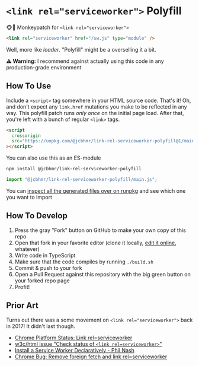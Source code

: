 # `<link rel="serviceworker">` Polyfill

🐵🔧 Monkeypatch for `<link rel="serviceworker">`

```html
<link rel="serviceworker" href="/sw.js" type="module" />
```

Well, more like _loader_. "Polyfill" might be a overselling it a bit.

**⚠️ Warning:** I recommend against actually using this code in any production-grade environment

## How To Use

Include a `<script>` tag somewhere in your HTML source code. That's it! Oh, and don't expect any `link.href` mutations you make to be reflected in any way. This polyfill patch runs _only once_ on the initial page load. After that, you're left with a bunch of regular `<link>` tags.

```html
<script
  crossorigin
  src="https://unpkg.com/@jcbhmr/link-rel-serviceworker-polyfill@1/main.iife.min.js"
></script>
```

You can also use this as an ES-module

```sh
npm install @jcbhmr/link-rel-serviceworker-polyfill
```

```js
import "@jcbhmr/link-rel-serviceworker-polyfill/main.js";
```

You can [inspect all the generated files over on runpkg](https://runpkg.com/@jcbhmr/link-rel-serviceworker-polyfill@1) and see which one you want to import

## How To Develop

1. Press the gray "Fork" button on GitHub to make your own copy of this repo
2. Open that fork in your favorite editor (clone it locally, [edit it online](https://github.com/github/dev#readme), whatever)
3. Write code in TypeScript
4. Make sure that the code compiles by running `./build.sh`
5. Commit & push to your fork
6. Open a Pull Request against this repository with the big green button on your forked repo page
7. Profit!

## Prior Art

Turns out there was a some movement on `<link rel="serviceworker">` back in 2017! It didn't last though.

- [Chrome Platform Status: Link rel=serviceworker](https://chromestatus.com/feature/5682681044008960)
- [w3c/html issue "Check status of `<link rel=serviceworker>`"](https://github.com/w3c/html/issues/821)
- [Install a Service Worker Declaratively - Phil Nash](https://philna.sh/blog/2016/08/17/install-a-service-worker-declaratively/)
- [Chrome Bug: Remove foreign fetch and link rel=serviceworker](https://bugs.chromium.org/p/chromium/issues/detail?id=788604)
